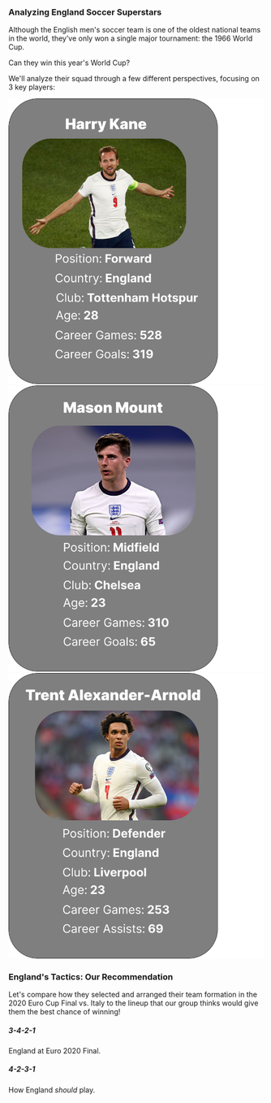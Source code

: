 <script src="js/test.js"></script>
<body>
	<div class = "full-width-parent" id="light-blue">
		<div class="container" id = "title-container">
				<div class="row">
					<h3>Analyzing England Soccer Superstars</h3>
				</div>
			</div>
	</div>
	<div class = "full-width-parent" id="light-blue">
		<div class="container" id = "intro-container">
			<div class = "row">
				<p>Although the English men's soccer team is one of the oldest national teams in the world, they’ve only won a single major tournament: the 1966 World Cup.</p>
				<p>Can they win this year's World Cup?</p>
				<p>We'll analyze their squad through a few different perspectives, focusing on 3 key players:</p>
			</div>
		</div>
	</div>
	<div class="container" id = "card-container">
		<div class = "row">
			<div class="col" id ="kane-card">
				<img src="extra/kane_playing_card.png" alt="Harry Kane playing card">
			</div>
			<div class="col" id ="mount-card">
				<img src="extra/mount_playing_card.png" alt="Mason Mount playing card">
			</div>
			<div class="col" id ="trent-card">
				<img src="extra/trent_playing_card.png" alt="Trent Alexander-Arnold playing card">
			</div>
		</div>
	</div>
	<!-- >
	Example of using an event handler and linking to a external js func.
	<div class="container" id = "button-test">
		<p class="button-able">Test Text Here</p>
		<button onclick="changeColor()">Test Button Here</button>
	</div>
	-->
	<div class="mt-2 container" id = "title-frame-for-d3">
		<div class = "row">
			<h3>England's Tactics: Our Recommendation</h3>
		</div>
	</div>
	<div class="container" id = "frame-the-d3-container">
		<div class = "row">
			<p>Let's compare how they selected and arranged their team formation in the 2020 Euro Cup Final vs. Italy to the lineup that our group thinks would give them the best chance of winning!</p>
		</div>
	</div>
	<div class="container" id = "image-container">
		<div class="row">
			<div class="col">
				<h5>3-4-2-1</h5>
				<p>England at Euro 2020 Final.</p>
			</div>
			<div class="col">
				<h5>4-2-3-1</h5>
				<p>How England <i>should</i> play.</p>
			</div>
		</div>	
	</div>
</body>
